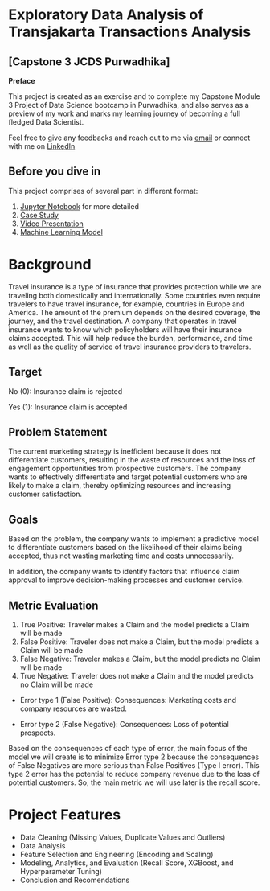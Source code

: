 # Exploratory Data Analysis of Transjakarta Transactions Analysis

## [Capstone 3 JCDS Purwadhika]

**Preface**

This project is created as an exercise and to complete my Capstone Module 3 Project of Data Science bootcamp in Purwadhika,
and also serves as a preview of my work and marks my learning journey of becoming a full fledged Data Scientist.

Feel free to give any feedbacks and reach out to me via [email](ghany.salam12@gmail.com) or connect with me on [LinkedIn](www.linkedin.com/in/ghanysalam/)

## Before you dive in
This project comprises of several part in different format:
1. [Jupyter Notebook](https://github.com/ghanysalam/Capstone-3-Travel-Insurance-Prediction-Claim/blob/main/Capstone%203-%20Travel%20Insurance%20-%20Prediction%20Claim.ipynb) for more detailed
2. [Case Study](https://www.kaggle.com/datasets/mhdzahier/travel-insurance)
3. [Video Presentation](https://drive.google.com/file/d/1aDK0rNvL-H7BiXsrLOXBLZlj3OYTfBls/view?usp=drive_link)
4. [Machine Learning Model](https://github.com/ghanysalam/Capstone-3-Travel-Insurance-Prediction-Claim/blob/main/xgb_model.pkl)

# **Background**
Travel insurance is a type of insurance that provides protection while we are traveling both domestically and internationally. Some countries even require travelers to have travel insurance, for example, countries in Europe and America. The amount of the premium depends on the desired coverage, the journey, and the travel destination. A company that operates in travel insurance wants to know which policyholders will have their insurance claims accepted. This will help reduce the burden, performance, and time as well as the quality of service of travel insurance providers to travelers.

## **Target**

No (0): Insurance claim is rejected

Yes (1): Insurance claim is accepted


## **Problem Statement**

The current marketing strategy is inefficient because it does not differentiate customers, resulting in the waste of resources and the loss of engagement opportunities from prospective customers. The company wants to effectively differentiate and target potential customers who are likely to make a claim, thereby optimizing resources and increasing customer satisfaction.

## **Goals**

Based on the problem, the company wants to implement a predictive model to differentiate customers based on the likelihood of their claims being accepted, thus not wasting marketing time and costs unnecessarily.

In addition, the company wants to identify factors that influence claim approval to improve decision-making processes and customer service.

## **Metric Evaluation**

1. True Positive: Traveler makes a Claim and the model predicts a Claim will be made
2. False Positive: Traveler does not make a Claim, but the model predicts a Claim will be made
3. False Negative: Traveler makes a Claim, but the model predicts no Claim will be made
4. True Negative: Traveler does not make a Claim and the model predicts no Claim will be made

- Error type 1 (False Positive):
Consequences: Marketing costs and company resources are wasted.

- Error type 2 (False Negative):
Consequences: Loss of potential prospects.

Based on the consequences of each type of error, the main focus of the model we will create is to minimize Error type 2 because the consequences of False Negatives are more serious than False Positives (Type I error). This type 2 error has the potential to reduce company revenue due to the loss of potential customers. So, the main metric we will use later is the recall score.

# Project Features

- Data Cleaning (Missing Values, Duplicate Values and Outliers)
- Data Analysis
- Feature Selection and Engineering (Encoding and Scaling)
- Modeling, Analytics, and Evaluation (Recall Score, XGBoost, and Hyperparameter Tuning)
- Conclusion and Recomendations
